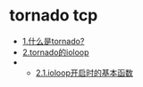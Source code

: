 # tornado tcp

* [1.什么是tornado?](chapter1.md)
* [2.tornado的ioloop](chapter2.md)
* * [2.1.ioloop开启时的基本函数](chapter2-1.md)
